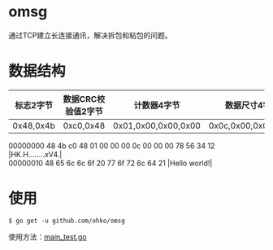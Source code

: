 # omsg
通过TCP建立长连接通讯，解决拆包和粘包的问题。

# 数据结构
|标志2字节|数据CRC校验值2字节|计数器4字节|数据尺寸4字节|自定义4字节|
|---|---|---|---|---|
|0x48,0x4b|0xc0,0x48|0x01,0x00,0x00,0x00|0x0c,0x00,0x00,0x00|0x78,0x56,0x34,0x12|

00000000  48 4b c0 48 01 00 00 00  0c 00 00 00 78 56 34 12  |HK.H........xV4.|  
00000010  48 65 6c 6c 6f 20 77 6f  72 6c 64 21              |Hello world!|  

# 使用
```
$ go get -u github.com/ohko/omsg
```

使用方法：[main_test.go](main_test.go)